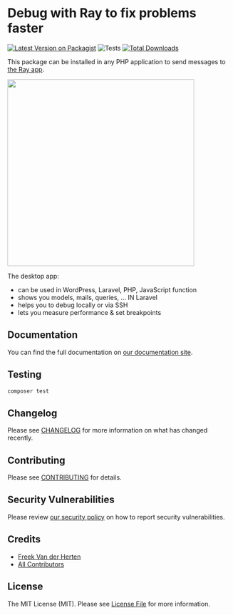 

# Debug with Ray to fix problems faster

[![Latest Version on Packagist](https://img.shields.io/packagist/v/spatie/ray.svg?style=flat-square)](https://packagist.org/packages/spatie/ray)
![Tests](https://github.com/spatie/ray/workflows/Tests/badge.svg)
[![Total Downloads](https://img.shields.io/packagist/dt/spatie/laravel-ray.svg?style=flat-square)](https://packagist.org/packages/spatie/ray)

This package can be installed in any PHP application to send messages to [the Ray app](https://myray.app). 

[<img src="https://github-ads.s3.eu-central-1.amazonaws.com/ray.jpg?t=2" width="419px" />](https://spatie.be/github-ad-click/ray)


The desktop app:

- can be used in WordPress, Laravel, PHP, JavaScript function
- shows you models, mails, queries, ... IN Laravel
- helps you to debug locally or via SSH
- lets you measure performance & set breakpoints

## Documentation

You can find the full documentation on [our documentation site](https://spatie.be/docs/ray).

## Testing

```bash
composer test
```

## Changelog

Please see [CHANGELOG](CHANGELOG.md) for more information on what has changed recently.

## Contributing

Please see [CONTRIBUTING](https://github.com/spatie/.github/blob/main/CONTRIBUTING.md) for details.

## Security Vulnerabilities

Please review [our security policy](../../security/policy) on how to report security vulnerabilities.

## Credits

- [Freek Van der Herten](https://github.com/freekmurze)
- [All Contributors](../../contributors)

## License

The MIT License (MIT). Please see [License File](LICENSE.md) for more information.
